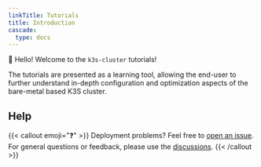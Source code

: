 ```yaml
---
linkTitle: Tutorials
title: Introduction
cascade:
  type: docs
---
```


👋 Hello! Welcome to the `k3s-cluster` tutorials!

The tutorials are presented as a learning tool, allowing the end-user to further understand in-depth configuration and optimization aspects of the bare-metal based K3S cluster.

<!--more-->

## Help

{{< callout emoji="❓" >}}
  Deployment problems? Feel free to [open an issue](https://github.com/axivo/k3s-cluster/issues). For general questions or feedback, please use the [discussions](https://github.com/axivo/k3s-cluster/discussions).
{{< /callout >}}
